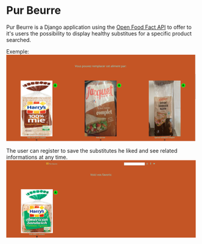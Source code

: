 # Pur Beurre
Pur Beurre is a Django application using the [Open Food Fact API](https://fr.openfoodfacts.org/) to offer to it's users the possibility to display healthy substitues for a specific product searched.

Exemple:
![Usage Exemple](exemple.png)

The user can register to save the substitutes he liked and see related informations at any time.
![Favorites](favorites.png)
